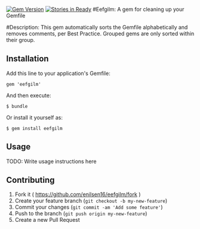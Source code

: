 [![Gem Version](https://badge.fury.io/rb/eefgilm@2x.png)](http://badge.fury.io/rb/eefgilm)
[![Stories in Ready](https://badge.waffle.io/enilsen16/eefgilm.png?label=ready&title=Ready)](https://waffle.io/enilsen16/eefgilm)
#Eefgilm: A gem for cleaning up your Gemfile

#Description:
This gem automatically sorts the Gemfile alphabetically and removes comments, per Best Practice. Grouped gems are only sorted within their group.


## Installation

Add this line to your application's Gemfile:

    gem 'eefgilm'

And then execute:

    $ bundle

Or install it yourself as:

    $ gem install eefgilm

## Usage

TODO: Write usage instructions here

## Contributing

1. Fork it ( https://github.com/enilsen16/eefgilm/fork )
2. Create your feature branch (`git checkout -b my-new-feature`)
3. Commit your changes (`git commit -am 'Add some feature'`)
4. Push to the branch (`git push origin my-new-feature`)
5. Create a new Pull Request
